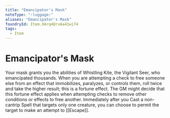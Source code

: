```yaml
---
title: "Emancipator's Mask"
noteType: ":luggage:"
aliases: "Emancipator's Mask"
foundryId: Item.XArq4QrxAa41wi74
tags:
  - Item
---
```


# Emancipator's Mask

Your mask grants you the abilities of Whistling Kite, the Vigilant Seer, who emancipated thousands. When you are attempting a check to free someone else from an effect that immobilizes, paralyzes, or controls them, roll twice and take the higher result; this is a fortune effect. The GM might decide that this fortune effect applies when attempting checks to remove other conditions or effects to free another. Immediately after you Cast a non-cantrip Spell that targets only one creature, you can choose to permit the target to make an attempt to [[Escape]].
